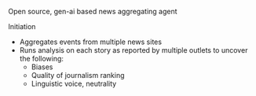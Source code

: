 Open source, gen-ai based news aggregating agent

Initiation
- Aggregates events from multiple news sites
- Runs analysis on each story as reported by multiple outlets to uncover the following:
    - Biases
    - Quality of journalism ranking
    - Linguistic voice, neutrality
